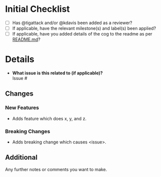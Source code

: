 # Initial Checklist
- [ ] Has @tigattack and/or @kdavis been added as a reviewer?
- [ ] If applicable, have the relevant milestone(s) and label(s) been applied?
- [ ] If applicable, have you added details of the cog to the readme as per [README.md](https://github.com/rHomelab/LabBot/blob/develop/README.md#cog-summaries)?

<!--
FILL OUT THE BELOW SECTIONS AS APPROPRIATE
-->

# Details
* **What issue is this related to (if applicable)?**  
Issue #

## Changes
### New Features
* Adds feature which does x, y, and z.

### Breaking Changes
* Adds breaking change which causes \<issue\>.

## Additional
Any further notes or comments you want to make.

